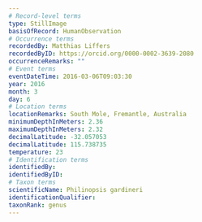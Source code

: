 ```yaml
---
# Record-level terms
type: StillImage
basisOfRecord: HumanObservation
# Occurrence terms
recordedBy: Matthias Liffers
recordedByID: https://orcid.org/0000-0002-3639-2080
occurrenceRemarks: ""
# Event terms
eventDateTime: 2016-03-06T09:03:30
year: 2016
month: 3
day: 6
# Location terms
locationRemarks: South Mole, Fremantle, Australia
minimumDepthInMeters: 2.36
maximumDepthInMeters: 2.32
decimalLatitude: -32.057053
decimalLatitude: 115.738735
temperature: 23
# Identification terms
identifiedBy: 
identifiedByID: 
# Taxon terms
scientificName: Philinopsis gardineri
identificationQualifier: 
taxonRank: genus
---
```

